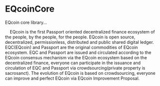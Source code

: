 # EQcoinCore
EQcoin core library...
<p>
&nbsp;&nbsp;&nbsp;&nbsp;EQcoin is the first Passport oriented decentralized finance ecosystem of the people, by the people, for the people. EQcoin is open source, decentralized, permissionless, distributed and public shared digital ledger. EQC(EQcoin) and Passport are the original commodities of EQcoin ecosystem. EQC and Passport are issued and circulated according to the EQcoin consensus mechanism via the EQcoin ecosystem based on the decentralized finance, everyone can participate in the issuance and circulation of EQC and Passport via crowdsourcing(private property is sacrosanct). The evolution of EQcoin is based on crowdsourcing, everyone can improve and perfect EQcoin via EQcoin Improvement Proposal.
<p>